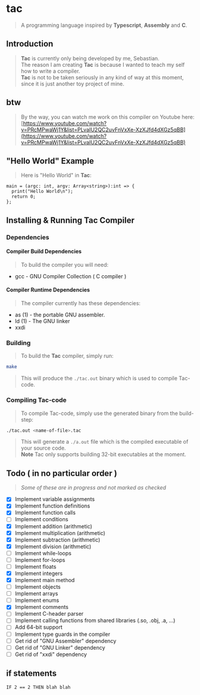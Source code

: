 # tac
> A programming language inspired by **Typescript**, **Assembly** and **C**.

## Introduction
> **Tac** is currently only being developed by me, Sebastian.  
> The reason I am creating **Tac** is because I wanted to teach my self how to
> write a compiler.  
> **Tac** is not to be taken seriously in any kind of way at this moment,
> since it is just another toy project of mine.

## btw
> By the way, you can watch me work on this compiler on Youtube here:  
> [https://www.youtube.com/watch?v=PRcMPwaWj1Y&list=PLvaIU2QC2uvFnVxXe-XzXJfd4dXGz5qBB](https://www.youtube.com/watch?v=PRcMPwaWj1Y&list=PLvaIU2QC2uvFnVxXe-XzXJfd4dXGz5qBB)

## "Hello World" Example
> Here is "Hello World" in **Tac**:
```
main = (argc: int, argv: Array<string>):int => {
  print("Hello World\n");
  return 0;
};
```

## Installing & Running Tac Compiler

### Dependencies
#### Compiler Build Dependencies
> To build the compiler you will need:
* gcc                  - GNU Compiler Collection ( C compiler )

#### Compiler Runtime Dependencies
> The compiler currently has these dependencies:
* as (1)               - the portable GNU assembler.
* ld (1)               - The GNU linker
* xxdi

### Building
> To build the **Tac** compiler, simply run:
```bash
make
```
> This will produce the `./tac.out` binary which is used to compile Tac-code.

### Compiling Tac-code
> To compile Tac-code, simply use the generated binary from the build-step:
```bash
./tac.out <name-of-file>.tac
```
> This will generate a `./a.out` file which is the compiled executable of
> your source code.  
> **Note** Tac only supports building 32-bit executables at the moment.

## Todo ( in no particular order )
> _Some of these are in progress and not marked as checked_
- [X] Implement variable assignments
- [X] Implement function definitions
- [X] Implement function calls
- [ ] Implement conditions
- [X] Implement addition (arithmetic)
- [X] Implement multiplication (arithmetic)
- [X] Implement subtraction (arithmetic)
- [X] Implement division (arithmetic)
- [ ] Implement while-loops
- [ ] Implement for-loops
- [ ] Implement floats
- [X] Implement integers
- [X] Implement main method
- [ ] Implement objects
- [ ] Implement arrays
- [ ] Implement enums
- [X] Implement comments
- [ ] Implement C-header parser
- [ ] Implement calling functions from shared libraries (.so, .obj, .a, ...)
- [ ] Add 64-bit support
- [ ] Implement type guards in the compiler
- [ ] Get rid of "GNU Assembler" dependency
- [ ] Get rid of "GNU Linker" dependency
- [ ] Get rid of "xxdi" dependency
## if statements
```
IF 2 == 2 THEN blah blah
```
